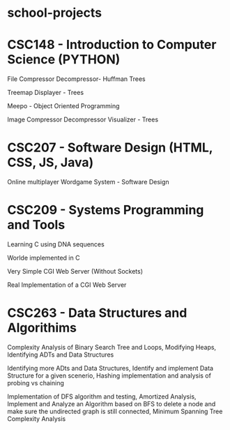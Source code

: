 # school-projects

# CSC148 - Introduction to Computer Science (PYTHON)

File Compressor Decompressor- Huffman Trees

Treemap Displayer - Trees

Meepo - Object Oriented Programming 

Image Compressor Decompressor Visualizer - Trees 

# CSC207 - Software Design (HTML, CSS, JS, Java)
Online multiplayer Wordgame System - Software Design

# CSC209 - Systems Programming and Tools
Learning C using DNA sequences

Worlde implemented in C

Very Simple CGI Web Server (Without Sockets)

Real Implementation of a CGI Web Server

# CSC263 - Data Structures and Algorithims
Complexity Analysis of Binary Search Tree and Loops, Modifying Heaps, Identifying ADTs and Data Structures

Identifying more ADts and Data Structures, Identify and implement Data Structure for a given scenerio, Hashing implementation and analysis of probing vs chaining

Implementation of DFS algorithm and testing, Amortized Analysis, Implement and Analyze an Algorithm based on BFS to delete a node and make sure the undirected graph is still connected, Minimum Spanning Tree Complexity Analysis
